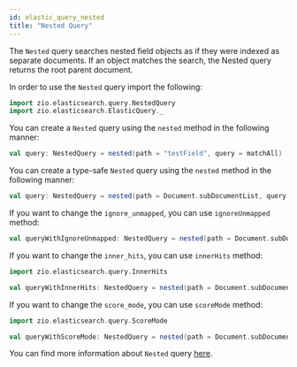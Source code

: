 ```yaml
---
id: elastic_query_nested
title: "Nested Query"
---
```


The `Nested` query searches nested field objects as if they were indexed as separate documents. If an object matches the search, the Nested query returns the root parent document.

In order to use the `Nested` query import the following:
```scala
import zio.elasticsearch.query.NestedQuery
import zio.elasticsearch.ElasticQuery._
```

You can create a `Nested` query using the `nested` method in the following manner:
```scala
val query: NestedQuery = nested(path = "testField", query = matchAll)
```

You can create a type-safe `Nested` query using the `nested` method in the following manner:
```scala
val query: NestedQuery = nested(path = Document.subDocumentList, query = matchAll)
```

If you want to change the `ignore_unmapped`, you can use `ignoreUnmapped` method:
```scala
val queryWithIgnoreUnmapped: NestedQuery = nested(path = Document.subDocumentList, query = matchAll).ignoreUnmapped(true)
```

If you want to change the `inner_hits`, you can use `innerHits` method:
```scala
import zio.elasticsearch.query.InnerHits

val queryWithInnerHits: NestedQuery = nested(path = Document.subDocumentList, query = matchAll).innerHits(innerHits = InnerHits.from(5))
```

If you want to change the `score_mode`, you can use `scoreMode` method:
```scala
import zio.elasticsearch.query.ScoreMode

val queryWithScoreMode: NestedQuery = nested(path = Document.subDocumentList, query = matchAll).scoreMode(ScoreMode.Avg)
```

You can find more information about `Nested` query [here](https://www.elastic.co/guide/en/elasticsearch/reference/7.17/query-dsl-nested-query.html).
